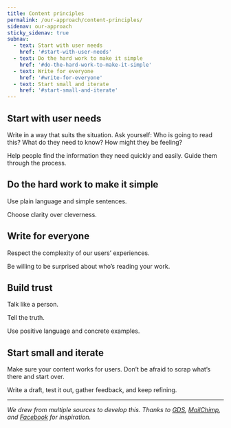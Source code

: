 ```yaml
---
title: Content principles
permalink: /our-approach/content-principles/
sidenav: our-approach
sticky_sidenav: true
subnav:
  - text: Start with user needs
    href: '#start-with-user-needs'
  - text: Do the hard work to make it simple
    href: '#do-the-hard-work-to-make-it-simple'
  - text: Write for everyone
    href: '#write-for-everyone'
  - text: Start small and iterate
    href: '#start-small-and-iterate' 
---
```


## Start with user needs

Write in a way that suits the situation. Ask yourself: Who is going to read this? What do they need to know? How might they be feeling?

Help people find the information they need quickly and easily. Guide them through the process.

## Do the hard work to make it simple

Use plain language and simple sentences.

Choose clarity over cleverness.

## Write for everyone

Respect the complexity of our users’ experiences.

Be willing to be surprised about who’s reading your work.

## Build trust

Talk like a person.

Tell the truth.

Use positive language and concrete examples.

## Start small and iterate

Make sure your content works for users. Don’t be afraid to scrap what’s there and start over.

Write a draft, test it out, gather feedback, and keep refining.

---

_We drew from multiple sources to develop this. Thanks to [GDS](https://www.gov.uk/design-principles), [MailChimp](http://styleguide.mailchimp.com/), and [Facebook](https://www.facebook.com/design/) for inspiration._
